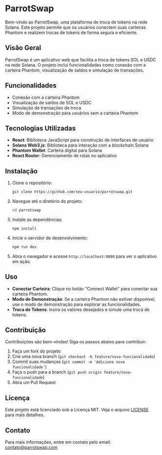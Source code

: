 # ParrotSwap

Bem-vindo ao ParrotSwap, uma plataforma de troca de tokens na rede Solana. Este projeto permite que os usuários conectem suas carteiras Phantom e realizem trocas de tokens de forma segura e eficiente.

## Visão Geral

ParrotSwap é um aplicativo web que facilita a troca de tokens SOL e USDC na rede Solana. O projeto inclui funcionalidades como conexão com a carteira Phantom, visualização de saldos e simulação de transações.

## Funcionalidades

- Conexão com a carteira Phantom
- Visualização de saldos de SOL e USDC
- Simulação de transações de troca
- Modo de demonstração para usuários sem a carteira Phantom

## Tecnologias Utilizadas

- **React**: Biblioteca JavaScript para construção de interfaces de usuário
- **Solana Web3.js**: Biblioteca para interação com a blockchain Solana
- **Phantom Wallet**: Carteira digital para Solana
- **React Router**: Gerenciamento de rotas no aplicativo

## Instalação

1. Clone o repositório:
   ```bash
   git clone https://github.com/seu-usuario/parrotswap.git
   ```

2. Navegue até o diretório do projeto:
   ```bash
   cd parrotswap
   ```

3. Instale as dependências:
   ```bash
   npm install
   ```

4. Inicie o servidor de desenvolvimento:
   ```bash
   npm run dev
   ```

5. Abra o navegador e acesse `http://localhost:8080` para ver o aplicativo em ação.

## Uso

- **Conectar Carteira**: Clique no botão "Connect Wallet" para conectar sua carteira Phantom.
- **Modo de Demonstração**: Se a carteira Phantom não estiver disponível, use o modo de demonstração para explorar as funcionalidades.
- **Troca de Tokens**: Insira os valores desejados e simule uma troca de tokens.

## Contribuição

Contribuições são bem-vindas! Siga os passos abaixo para contribuir:

1. Faça um fork do projeto
2. Crie uma nova branch (`git checkout -b feature/nova-funcionalidade`)
3. Commit suas mudanças (`git commit -m 'Adiciona nova funcionalidade'`)
4. Faça o push para a branch (`git push origin feature/nova-funcionalidade`)
5. Abra um Pull Request

## Licença

Este projeto está licenciado sob a Licença MIT. Veja o arquivo [LICENSE](LICENSE) para mais detalhes.

## Contato

Para mais informações, entre em contato pelo email: contato@parrotswap.com
